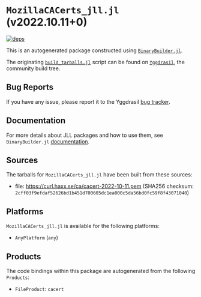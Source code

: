 # `MozillaCACerts_jll.jl` (v2022.10.11+0)

[![deps](https://juliahub.com/docs/MozillaCACerts_jll/deps.svg)](https://juliahub.com/ui/Packages/MozillaCACerts_jll/XKIUi?page=2)

This is an autogenerated package constructed using [`BinaryBuilder.jl`](https://github.com/JuliaPackaging/BinaryBuilder.jl).

The originating [`build_tarballs.jl`](https://github.com/JuliaPackaging/Yggdrasil/blob/7906ede8c96cbf582e558ad92970e8d653b98444/M/MozillaCACerts/build_tarballs.jl) script can be found on [`Yggdrasil`](https://github.com/JuliaPackaging/Yggdrasil/), the community build tree.

## Bug Reports

If you have any issue, please report it to the Yggdrasil [bug tracker](https://github.com/JuliaPackaging/Yggdrasil/issues).

## Documentation

For more details about JLL packages and how to use them, see `BinaryBuilder.jl` [documentation](https://docs.binarybuilder.org/stable/jll/).

## Sources

The tarballs for `MozillaCACerts_jll.jl` have been built from these sources:

* file: https://curl.haxx.se/ca/cacert-2022-10-11.pem (SHA256 checksum: `2cff03f9efdaf52626bd1b451d700605dc1ea000c5da56bd0fc59f8f43071040`)

## Platforms

`MozillaCACerts_jll.jl` is available for the following platforms:

* `AnyPlatform` (`any`)

## Products

The code bindings within this package are autogenerated from the following `Products`:

* `FileProduct`: `cacert`
